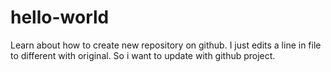 # hello-world
Learn about how to create new repository on github.
I just edits a line in file to different with original.
So i want to update with github project.